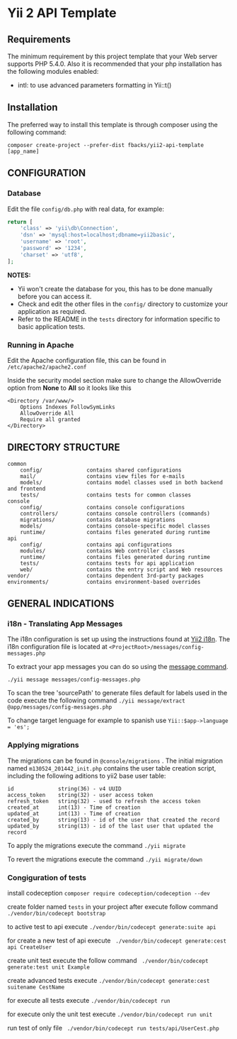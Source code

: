 Yii 2 API Template
============================
Requirements
------------

The minimum requirement by this project template that your Web server supports PHP 5.4.0.
Also it is recommended that your php installation has the following modules enabled:
* intl:  to use advanced parameters formatting in Yii::t()


Installation
------------

The preferred way to install this template is through composer using the following command:

```
composer create-project --prefer-dist fbacks/yii2-api-template [app_name]
```



CONFIGURATION
-------------

### Database

Edit the file `config/db.php` with real data, for example:

```php
return [
    'class' => 'yii\db\Connection',
    'dsn' => 'mysql:host=localhost;dbname=yii2basic',
    'username' => 'root',
    'password' => '1234',
    'charset' => 'utf8',
];
```

**NOTES:**
- Yii won't create the database for you, this has to be done manually before you can access it.
- Check and edit the other files in the `config/` directory to customize your application as required.
- Refer to the README in the `tests` directory for information specific to basic application tests.

### Running in Apache

Edit the Apache configuration file, this can be found in ```/etc/apache2/apache2.conf``` 

Inside the security model section make sure to change the AllowOverride option from **None** to **All**
so it looks like this
```
<Directory /var/www/>
   	Options Indexes FollowSymLinks
   	AllowOverride All
   	Require all granted
</Directory>
```

DIRECTORY STRUCTURE
-------------------

```
common
    config/              contains shared configurations
    mail/                contains view files for e-mails
    models/              contains model classes used in both backend and frontend
    tests/               contains tests for common classes    
console
    config/              contains console configurations
    controllers/         contains console controllers (commands)
    migrations/          contains database migrations
    models/              contains console-specific model classes
    runtime/             contains files generated during runtime
api
    config/              contains api configurations
    modules/             contains Web controller classes
    runtime/             contains files generated during runtime
    tests/               contains tests for api application    
    web/                 contains the entry script and Web resources
vendor/                  contains dependent 3rd-party packages
environments/            contains environment-based overrides
```

GENERAL INDICATIONS
-------------------

### i18n - Translating App Messages

The i18n configuration is set up using the instructions found at [Yii2 i18n](https://www.yiiframework.com/doc/guide/2.0/en/tutorial-i18n).
The i18n configuration file is located at ```<ProjectRoot>/messages/config-messages.php```

To extract your app messages you can do so using the [message command](https://www.yiiframework.com/doc/guide/2.0/en/tutorial-i18n#using-the-message-command).

```./yii message messages/config-messages.php```

To scan the tree 'sourcePath' to generate files default for labels used in the code  execute the following command 
```./yii message/extract @app/messages/config-messages.php ```

To change target lenguage for example to spanish use 
```Yii::$app->language = 'es';```


### Applying migrations

The migrations can be found in ```@console/migrations``` .  The initial migration named ```m130524_201442_init.php``` contains the user table creation script, including the following aditions to 
yii2 base user table:
```
id              string(36) - v4 UUID
access_token    string(32) - user access token
refresh_token   string(32) - used to refresh the access token
created_at      int(13) - Time of creation
updated_at      int(13) - Time of creation
created_by      string(13) - id of the user that created the record
updated_by      string(13) - id of the last user that updated the record
```
To apply the migrations execute the command
```./yii migrate```

To revert the migrations execute the command 
```./yii migrate/down```

### Congiguration of tests
install codeception 
``composer require codeception/codeception --dev``

create folder named `tests` in your project after execute follow command
```./vendor/bin/codecept bootstrap```

to active test to api execute
``` ./vendor/bin/codecept generate:suite api ```

for create a new test of api execute 
``` ./vendor/bin/codecept generate:cest api CreateUser```

create unit test execute the follow command
``` ./vendor/bin/codecept generate:test unit Example```

create advanced tests execute 
```./vendor/bin/codecept generate:cest suitename CestName ```


for execute all tests execute
```./vendor/bin/codecept run ```

for execute only the unit test execute
``` ./vendor/bin/codecept run unit ```

run test of only file
``` ./vendor/bin/codecept run tests/api/UserCest.php```




